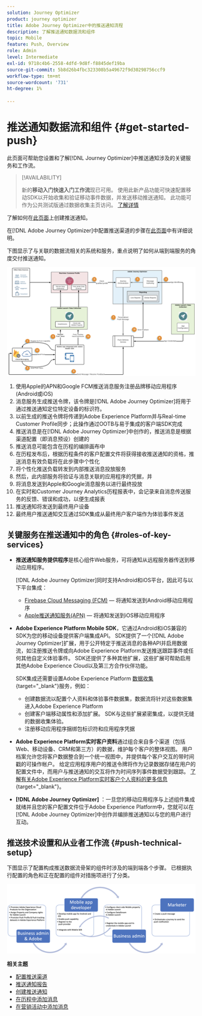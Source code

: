 ```yaml
---
solution: Journey Optimizer
product: journey optimizer
title: Adobe Journey Optimizer中的推送通知流程
description: 了解推送通知数据流和组件
topic: Mobile
feature: Push, Overview
role: Admin
level: Intermediate
exl-id: 9718c4b6-2558-4dfd-9d8f-f8845def19ba
source-git-commit: 5b8d26b4fbc323308b5a49672f9d30298756ccf9
workflow-type: tm+mt
source-wordcount: '731'
ht-degree: 1%

---
```


# 推送通知数据流和组件 {#get-started-push}

此页面可帮助您设置和了解[!DNL Journey Optimizer]中推送通知涉及的关键服务和工作流。


>[!AVAILABILITY]
>
>新的&#x200B;**移动入门快速入门工作流**&#x200B;现已可用。 使用此新产品功能可快速配置移动SDK以开始收集和验证移动事件数据，并发送移动推送通知。 此功能可作为公共测试版通过数据收集主页访问。 [了解详情](mobile-onboarding-wf.md)
>

了解如何在[此页面](create-push.md)上创建推送通知。

在[!DNL Adobe Journey Optimizer]中配置推送渠道的步骤在[此页面](push-configuration.md)中有详细说明。

下图显示了与关联的数据流相关的系统和服务，重点说明了如何从端到端服务的角度交付推送通知。

![](assets/push-flow.png)

1. 使用Apple的APN和Google FCM推送消息服务注册品牌移动应用程序(Android或iOS)
1. 消息服务生成推送令牌，该令牌是[!DNL Adobe Journey Optimizer]将用于通过推送通知定位特定设备的标识符。
1. 以前生成的推送令牌将传递到Adobe Experience Platform并与Real-time Customer Profile同步；此操作通过OOTB与易于集成的客户端SDK完成
1. 推送消息是在[!DNL Adobe Journey Optimizer]中创作的，推送消息是根据渠道配置（即消息预设）创建的
1. 推送消息可能包含在历程的编排画布中
1. 在历程发布后，根据历程条件的客户配置文件将获得接收推送通知的资格，推送消息有效负载将在此步骤中个性化
1. 将个性化推送负载转发到内部推送消息投放服务
1. 然后，此内部服务将验证与消息关联的应用程序的凭据，并
1. 将消息发送到Apple和Google消息服务以进行最终投放
1. 在实时和Customer Journey Analytics历程报表中，会记录来自消息传送服务的反馈、错误和成功，以便生成报表
1. 推送通知将发送到最终用户设备
1. 最终用户推送通知交互通过SDK集成从最终用户客户端作为体验事件发送

## 关键服务在推送通知中的角色 {#roles-of-key-services}

* **推送通知服务提供程序**&#x200B;是核心组件Web服务，可将通知从远程服务器传送到移动应用程序。

  [!DNL Adobe Journey Optimizer]同时支持Android和iOS平台，因此可与以下平台集成：
   * [Firebase Cloud Messaging (FCM)](https://firebase.google.com/docs/cloud-messaging) — 将通知发送到Android移动应用程序
   * [Apple推送通知服务(APN)](https://developer.apple.com/library/archive/documentation/NetworkingInternet/Conceptual/RemoteNotificationsPG/APNSOverview.html) — 将通知发送到iOS移动应用程序

* **Adobe Experience Platform Mobile SDK**，它通过Android和iOS兼容的SDK为您的移动设备提供客户端集成API。 SDK提供了一个[!DNL Adobe Journey Optimizer]扩展，用于公开特定于推送消息的各种API并启用数据流，如注册推送令牌或向Adobe Experience Platform发送推送跟踪事件或任何其他自定义体验事件。 SDK还提供了多种其他扩展，这些扩展可帮助启用其他Adobe Experience Cloud以及第三方合作伙伴功能。

  SDK集成还需要设置Adobe Experience Platform [数据收集](https://experienceleague.adobe.com/docs/experience-platform/tags/home.html){target="_blank"}服务，例如：

   * 创建数据流以配置个人资料和体验事件数据集，数据流将针对这些数据集进入Adobe Experience Platform
   * 创建客户端移动属性和添加扩展。 SDK与这些扩展紧密集成，以提供无缝的数据收集体验。
   * 注册移动应用程序捆绑包标识符和应用程序凭据

* **Adobe Experience Platform实时客户资料**&#x200B;通过组合来自多个渠道（包括Web、移动设备、CRM和第三方）的数据，维护每个客户的整体视图。 用户档案允许您将客户数据整合到一个统一视图中，并提供每个客户交互的带时间戳的可操作帐户。 给定应用程序用户的推送令牌将作为记录数据存储在用户的配置文件中，而用户与推送通知的交互将作为时间序列事件数据受到跟踪。 [了解有关Adobe Experience Platform实时客户个人资料的更多信息](https://experienceleague.adobe.com/docs/experience-platform/profile/home.html?lang=zh-Hans){target="_blank"}。

* **[!DNL Adobe Journey Optimizer]** ：一旦您的移动应用程序与上述组件集成就绪并且您的客户配置文件位于Adobe Experience Platform中，您就可以在[!DNL Adobe Journey Optimizer]中创作并编排推送通知以与您的用户进行互动。

## 推送技术设置和从业者工作流 {#push-technical-setup}

下图显示了配置构成推送数据流骨架的组件时涉及的端到端各个步骤。 已根据执行配置的角色和正在配置的组件对措施项进行了分类。

![](assets/user-flow.png)

**相关主题**

* [配置推送渠道](push-configuration.md)
* [推送通知报告](../reports/journey-global-report-cja-push.md)
* [创建推送通知](create-push.md)
* [在历程中添加消息](../building-journeys/journeys-message.md)
* [在营销活动中添加消息](../campaigns/create-campaign.md)
